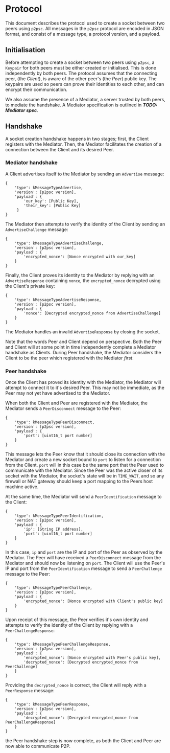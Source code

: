 # Protocol
This document describes the protocol used to create a socket between two peers
using `p2psc`. All messages in the `p2psc` protocol are encoded in JSON format,
and consist of a message type, a protocol version, and a payload.

## Initialisation
Before attempting to create a socket between two peers using `p2psc`, a
`Keypair` for both peers must be either created or initialised. This is done
independently by both peers. The protocol assumes that the connecting peer, (the
_Client_), is aware of the other peer's (the _Peer_) public key. The keypairs
are used so peers can prove their identities to each other, and can encrypt
their communication.

We also assume the presence of a Mediator, a server trusted by both peers, to
mediate the handshake. A Mediator specification is outlined in
_**TODO: Mediator spec**_.

## Handshake
A socket creation handshake happens in two stages; first, the Client registers
with the Mediator. Then, the Mediator facilitates the creation of a 
connection between the Client and its desired Peer.

### Mediator handshake
A Client advertises itself to the Mediator by sending an `Advertise` message:
```
{
    'type': kMessageTypeAdvertise,
    'version': [p2psc version],
    'payload': {
        'our_key': [Public Key],
        'their_key': [Public Key]
     }
}
```

The Mediator then attempts to verify the identity of the Client by sending an
`AdvertiseChallenge` message:
```
{
    'type': kMessageTypeAdvertiseChallenge,
    'version': [p2psc version],
    'payload': {
        'encrypted_nonce': [Nonce encrypted with our_key]
    }
}
```

Finally, the Client proves its identity to the Mediator by replying with an
`AdvertiseResponse` containing `nonce`, the `encrypted_nonce` decrypted using
the Client's private key:
```
{
    'type': kMessageTypeAdvertiseResponse,
    'version': [p2psc version],
    'payload': {
        'nonce': [Decrypted encrypted_nonce from AdvertiseChallenge]
    }
}
```

The Mediator handles an invalid `AdvertiseResponse` by closing the socket.

Note that the words Peer and Client depend on perspective. Both the Peer and
Client will at some point in time independently complete a Mediator handshake
as Clients. During Peer handshake, the Mediator considers the Client to be the
peer which registered with the Mediator _first_.

### Peer handshake
Once the Client has proved its identity with the Mediator, the Mediator will
attempt to connect it to it's desired Peer. This may not be immediate, as the
Peer may not yet have advertised to the Mediator.

<a id="a_peer-disconnect"></a>
When both the Client and Peer are registered with the Mediator, the Mediator
sends a `PeerDisconnect` message to the Peer:
```
{
    'type': kMessageTypePeerDisconnect,
    'version': [p2psc version],
    'payload': {
        'port': [uint16_t port number]
    }
}
```

This message lets the Peer know that it should close its connection with the
Mediator and create a new socket bound to `port` to listen for a connection
from the Client. `port` will in this case be the same port that the Peer used
to communicate with the Mediator. Since the Peer was the active closer of its
socket with the Mediator, the socket's state will be in `TIME_WAIT`, and so any
firewall or NAT gateway should keep a port mapping to the Peers host machine
active.

<a id="a_peer-identification"></a>
At the same time, the Mediator will send a `PeerIdentification` message to 
the Client:
```
{
    'type': kMessageTypePeerIdentification,
    'version': [p2psc version],
    'payload': {
        'ip': [String IP address],
        'port': [uint16_t port number]
    }
}
```

In this case, `ip` and `port` are the IP and port of the Peer as observed by the
Mediator. The Peer will have received a `PeerDisconnect` message from the 
Mediator and should now be listening on `port`. The Client will use the Peer's 
IP and port from the `PeerIdentification` message to send a `PeerChallenge` 
message to the Peer:
```
{
    'type': kMessageTypePeerChallenge,
    'version': [p2psc version],
    'payload': {
        'encrypted_nonce': [Nonce encrypted with Client's public key]
    }
}
```

Upon receipt of this message, the Peer verifies it's own identity and attempts
to verify the identity of the Client by replying with a `PeerChallengeResponse`:
```
{
    'type': kMessageTypePeerChallengeResponse,
    'version': [p2psc version],
    'payload': {
        'encrypted_nonce': [Nonce encrypted with Peer's public key],
        'decrypted_nonce': [Decrypted encrypted_nonce from PeerChallenge]
    }
}
```

Providing the `decrypted_nonce` is correct, the Client will reply with a
`PeerResponse` message:
```
{
    'type': kMessageTypePeerResponse,
    'version': [p2psc version],
    'payload': {
        'decrypted_nonce': [Decrypted encrypted_nonce from PeerChallengeResponse]
    }
}
```

the Peer handshake step is now complete, as both the Client and Peer are now
able to communicate P2P.
